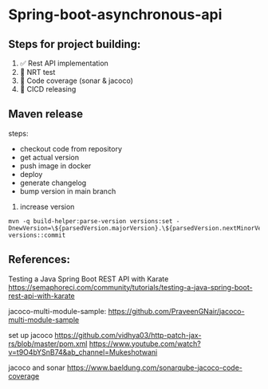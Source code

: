 # Spring-boot-asynchronous-api

## Steps for project building:
1. ✅ Rest API implementation 
2. 🚧 NRT test
3. 🚧 Code coverage (sonar & jacoco)
4. 🚧 CICD releasing 


 

## Maven release
steps: 
- checkout code from repository
- get actual version 
- push image in docker 
- deploy 
- generate changelog 
- bump version in main branch 

1. increase version
```shell
mvn -q build-helper:parse-version versions:set -DnewVersion=\${parsedVersion.majorVersion}.\${parsedVersion.nextMinorVersion}.0 versions::commit
```




## References: 

Testing a Java Spring Boot REST API with Karate
https://semaphoreci.com/community/tutorials/testing-a-java-spring-boot-rest-api-with-karate

jacoco-multi-module-sample: 
https://github.com/PraveenGNair/jacoco-multi-module-sample

set up jacoco
https://github.com/vidhya03/http-patch-jax-rs/blob/master/pom.xml
https://www.youtube.com/watch?v=t9O4bYSnB74&ab_channel=Mukeshotwani

jacoco and sonar 
https://www.baeldung.com/sonarqube-jacoco-code-coverage

